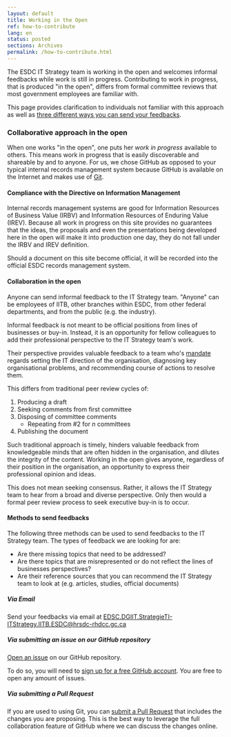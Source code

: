 ```yaml
---
layout: default
title: Working in the Open
ref: how-to-contribute
lang: en
status: posted
sections: Archives
permalink: /how-to-contribute.html
---
```


The ESDC IT Strategy team is working in the open and welcomes informal feedbacks while work is still in progress.
Contributing to work in progress, that is produced "in the open", differs from formal committee reviews that most government employees are familiar with.

This page provides clarification to individuals not familiar with this approach as well as [three different ways you can send your feedbacks](#methods-to-send-feedbacks).

### Collaborative approach in the open

When one works "in the open", one puts her *work in progress* available to others.
This means work in progress that is easily discoverable and shareable by and to anyone.
For us, we chose GitHub as opposed to your typical internal records management system because GitHub is available on the Internet and makes use of [Git](https://en.wikipedia.org/wiki/Git).

#### Compliance with the Directive on Information Management

Internal records management systems are good for Information Resources of Business Value (IRBV) and Information Resources of Enduring Value (IREV).
Because all work in progress on this site provides no guarantees that the ideas, the proposals and even the presentations being developed here in the open will make it into production one day, they do not fall under the IRBV and IREV definition.

Should a document on this site become official, it will be recorded into the official ESDC records management system.

#### Collaboration in the open

Anyone can send informal feedback to the IT Strategy team.
"Anyone" can be employees of IITB, other branches within ESDC, from other federal departments, and from the public (e.g. the industry).

Informal feedback is not meant to be official positions from lines of businesses or buy-in.
Instead, it is an opportunity for fellow colleagues to add their professional perspective to the IT Strategy team's work.

Their perspective provides valuable feedback to a team who's [mandate](mandate.html) regards setting the IT direction of the organisation, diagnosing key organisational problems, and recommending course of actions to resolve them.

This differs from traditional peer review cycles of:

1. Producing a draft
2. Seeking comments from first committee
3. Disposing of committee comments
    - Repeating from \#2 for *n* committees
4. Publishing the document

Such traditional approach is timely, hinders valuable feedback from knowledgeable minds that are often hidden in the organisation, and dilutes the integrity of the content.
Working in the open gives anyone, regardless of their position in the organisation, an opportunity to express their professional opinion and ideas.

This does not mean seeking consensus.
Rather, it allows the IT Strategy team to hear from a broad and diverse perspective.
Only then would a formal peer review process to seek executive buy-in is to occur.

#### Methods to send feedbacks

The following three methods can be used to send feedbacks to the IT Strategy team.
The types of feedback we are looking for are:

- Are there missing topics that need to be addressed?
- Are there topics that are misrepresented or do not reflect the lines of businesses perspectives?
- Are their reference sources that you can recommend the IT Strategy team to look at (e.g. articles, studies, official documents)

##### Via Email

Send your feedbacks via email at <EDSC.DGIIT.StrategieTI-ITStrategy.IITB.ESDC@hrsdc-rhdcc.gc.ca>

##### Via submitting an issue on our GitHub repository

[Open an issue](https://github.com/sara-sabr/ITStrategy/issues) on our GitHub repository.

To do so, you will need to [sign up for a free GitHub account](https://github.com/join).
You are free to open any amount of issues.

##### Via submitting a Pull Request

If you are used to using Git, you can [submit a Pull Request](https://help.github.com/en/articles/about-pull-requests) that includes the changes you are proposing.
This is the best way to leverage the full collaboration feature of GitHub where we can discuss the changes online.
